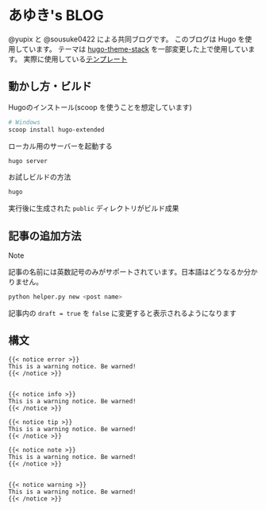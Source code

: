 # あゆき's BLOG

@yupix と @sousuke0422 による共同ブログです。
このブログは Hugo を使用しています。 テーマは [hugo-theme-stack](https://github.com/CaiJimmy/hugo-theme-stack) を一部変更した上で使用しています。 
実際に使用している[テンプレート](https://github.com/TeamBlackCrystal/hugo-theme-stack)

## 動かし方・ビルド

Hugoのインストール(scoop を使うことを想定しています)

```bash
# Windows
scoop install hugo-extended
```

ローカル用のサーバーを起動する

```bash
hugo server
```

お試しビルドの方法

```bash
hugo
```

実行後に生成された `public` ディレクトリがビルド成果

## 記事の追加方法

> [!NOTE]
> 記事の名前には英数記号のみがサポートされています。日本語はどうなるか分かりません。

```bash
python helper.py new <post name>
```

記事内の `draft = true` を `false` に変更すると表示されるようになります

## 構文

```
{{< notice error >}}
This is a warning notice. Be warned!
{{< /notice >}}


{{< notice info >}}
This is a warning notice. Be warned!
{{< /notice >}}

{{< notice tip >}}
This is a warning notice. Be warned!
{{< /notice >}}

{{< notice note >}}
This is a warning notice. Be warned!
{{< /notice >}}


{{< notice warning >}}
This is a warning notice. Be warned!
{{< /notice >}}
```